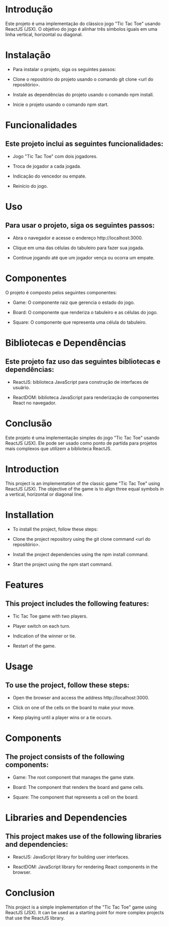 # Introdução

Este projeto é uma implementação do clássico jogo "Tic Tac Toe" usando ReactJS (JSX). O objetivo do jogo é alinhar três símbolos iguais em uma linha vertical, horizontal ou diagonal.

# Instalação

- Para instalar o projeto, siga os seguintes passos:

- Clone o repositório do projeto usando o comando git clone <url do repositório>.

- Instale as dependências do projeto usando o comando npm install.

 - Inicie o projeto usando o comando npm start.

# Funcionalidades

## Este projeto inclui as seguintes funcionalidades:

- Jogo "Tic Tac Toe" com dois jogadores.

- Troca de jogador a cada jogada.

- Indicação do vencedor ou empate.

- Reinício do jogo.

# Uso

## Para usar o projeto, siga os seguintes passos:

- Abra o navegador e acesse o endereço http://localhost:3000.

- Clique em uma das células do tabuleiro para fazer sua jogada.

- Continue jogando até que um jogador vença ou ocorra um empate.

# Componentes

O projeto é composto pelos seguintes componentes:

- Game: O componente raiz que gerencia o estado do jogo.

- Board: O componente que renderiza o tabuleiro e as células do jogo.

- Square: O componente que representa uma célula do tabuleiro.

# Bibliotecas e Dependências

## Este projeto faz uso das seguintes bibliotecas e dependências:

- ReactJS: biblioteca JavaScript para construção de interfaces de usuário.

- ReactDOM: biblioteca JavaScript para renderização de componentes React no navegador.

# Conclusão

Este projeto é uma implementação simples do jogo "Tic Tac Toe" usando ReactJS (JSX). Ele pode ser usado como ponto de partida para projetos mais complexos que utilizem a biblioteca ReactJS.





# Introduction

This project is an implementation of the classic game "Tic Tac Toe" using ReactJS (JSX). The objective of the game is to align three equal symbols in a vertical, horizontal or diagonal line.

# Installation

- To install the project, follow these steps:

- Clone the project repository using the git clone command <url do repositório>.

- Install the project dependencies using the npm install command.

- Start the project using the npm start command.

# Features

## This project includes the following features:

- Tic Tac Toe game with two players.

- Player switch on each turn.

- Indication of the winner or tie.

- Restart of the game.

# Usage

## To use the project, follow these steps:

- Open the browser and access the address http://localhost:3000.

- Click on one of the cells on the board to make your move.

- Keep playing until a player wins or a tie occurs.

# Components

## The project consists of the following components:

- Game: The root component that manages the game state.

- Board: The component that renders the board and game cells.

- Square: The component that represents a cell on the board.

# Libraries and Dependencies

## This project makes use of the following libraries and dependencies:

- ReactJS: JavaScript library for building user interfaces.

- ReactDOM: JavaScript library for rendering React components in the browser.

# Conclusion

This project is a simple implementation of the "Tic Tac Toe" game using ReactJS (JSX). It can be used as a starting point for more complex projects that use the ReactJS library.
